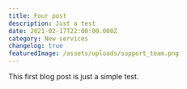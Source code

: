 ```yaml
---
title: Four post
description: Just a test
date: 2021-02-17T22:00:00.000Z
category: New services
changelog: true
featuredImage: /assets/uploads/support_team.png
---
```

This first blog post is just a simple test.
